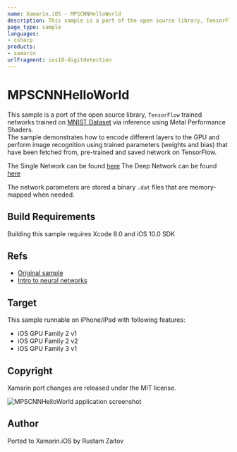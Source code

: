 ```yaml
---
name: Xamarin.iOS - MPSCNNHelloWorld
description: This sample is a port of the open source library, TensorFlow trained networks trained on MNIST Dataset via inference using Metal Performance...
page_type: sample
languages:
- csharp
products:
- xamarin
urlFragment: ios10-digitdetection
---
```

# MPSCNNHelloWorld

This sample is a port of the open source library, `TensorFlow` trained networks trained on [MNIST Dataset](http://yann.lecun.com/exdb/mnist/) via inference using Metal Performance Shaders.  
The sample demonstrates how to encode different layers to the GPU and perform image recognition using trained parameters (weights and bias) that have been fetched from, pre-trained and saved network on TensorFlow.

The Single Network can be found [here](https://www.tensorflow.org/versions/r0.8/tutorials/mnist/beginners/index.html#mnist-for-ml-beginners)
The Deep Network can be found [here](https://www.tensorflow.org/versions/r0.8/tutorials/mnist/pros/index.html#deep-mnist-for-experts)

The network parameters are stored a binary `.dat` files that are memory-mapped when needed.

## Build Requirements

Building this sample requires Xcode 8.0 and iOS 10.0 SDK

## Refs

* [Original sample](https://developer.apple.com/library/prerelease/content/samplecode/MPSCNNHelloWorld/Introduction/Intro.html#//apple_ref/doc/uid/TP40017482)
* [Intro to neural networks](http://neuralnetworksanddeeplearning.com/)

## Target

This sample runnable on iPhone/iPad with following features:

* iOS GPU Family 2 v1
* iOS GPU Family 2 v2
* iOS GPU Family 3 v1


## Copyright

Xamarin port changes are released under the MIT license.

![MPSCNNHelloWorld application screenshot](Screenshots/Main.png "MPSCNNHelloWorld application screenshot")

## Author

Ported to Xamarin.iOS by Rustam Zaitov
